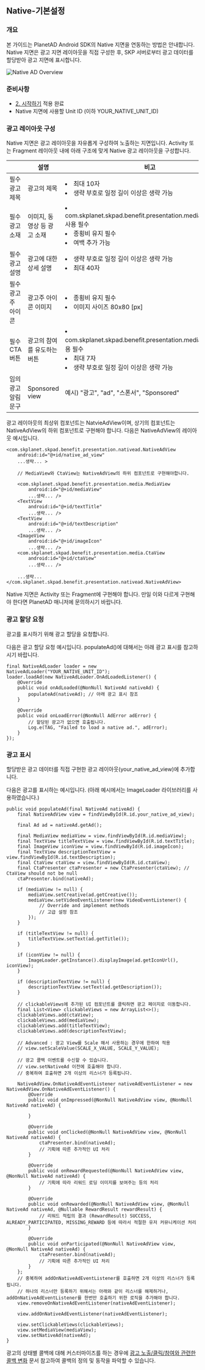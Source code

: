 ## Native-기본설정

### 개요
본 가이드는 PlanetAD Android SDK의 Native 지면을 연동하는 방법은 안내합니다. Native 지면은 광고 지면 레이아웃을 직접 구성한 후, SKP 서버로부터 광고 데이터를 할당받아 광고 지면에 표시합니다.

![Native AD Overview](./resources/benefit_native_ad_basic.png)

### 준비사항
- [2. 시작하기](./시작하기.md) 적용 완료
- Native 지면에 사용할 Unit ID (이하 YOUR_NATIVE_UNIT_ID)

### 광고 레이아웃 구성
Native 지면은 광고 레이아웃을 자유롭게 구성하여 노출하는 지면입니다. Activity 또는 Fragment 레이아웃 내에 아래 구조에 맞게 Native 광고 레이아웃을 구성합니다.



||설명|비고|
|-|-|-|
필수 광고 제목|광고의 제목|<li>최대 10자</li><li>생략 부호로 일정 길이 이상은 생략 가능</li>
필수 광고 소재|이미지, 동영상 등 광고 소재|<li>com.skplanet.skpad.benefit.presentation.media.MediaView 사용 필수</li><li>종횡비 유지 필수</li><li>여백 추가 가능</li>
필수 광고 설명|광고에 대한 상세 설명|<li>생략 부호로 일정 길이 이상은 생략 가능</li><li>최대 40자</li>
필수 광고주 아이콘|광고주 아이콘 이미지|<li>종횡비 유지 필수</li><li>이미지 사이즈 80x80 [px]</li>
필수 CTA 버튼|광고의 참여를 유도하는 버튼|<li>com.skplanet.skpad.benefit.presentation.media.CtaView 사용 필수</li><li>최대 7자</li><li>생략 부호로 일정 길이 이상은 생략 가능</li>
임의 광고 알림 문구|Sponsored view|예시) "광고", "ad", "스폰서", "Sponsored"


광고 레이아웃의 최상위 컴포넌트는 NatvieAdView이며, 상기의 컴포넌트는 NativeAdView의 하위 컴포넌트로 구현해야 합니다.
다음은 NativeAdView의 레이아웃 예시입니다.

```
<com.skplanet.skpad.benefit.presentation.nativead.NativeAdView
    android:id="@+id/native_ad_view"
    ...생략... >
     
    // MediaView와 CtaView는 NativeAdView의 하위 컴포넌트로 구현해야합니다.
   
    <com.skplanet.skpad.benefit.presentation.media.MediaView
        android:id="@+id/mediaView"
        ...생략... />
    <TextView
        android:id="@+id/textTitle"
        ...생략... />
    <TextView
        android:id="@+id/textDescription"
        ...생략... />
    <ImageView
        android:id="@+id/imageIcon"
        ...생략... />
    <com.skplanet.skpad.benefit.presentation.media.CtaView
        android:id="@+id/ctaView"
        ...생략... />
 
    ...생략...
</com.skplanet.skpad.benefit.presentation.nativead.NativeAdView>
```

Native 지면은 Activity 또는 Fragment에 구현해야 합니다. 만일 이와 다르게 구현해야 한다면 PlanetAD 매니저에 문의하시기 바랍니다.

### 광고 할당 요청

<p>광고를 표시하기 위해 광고 할당을 요청합니다.<p>

다음은 광고 할당 요청 예시입니다. populateAd()에 대해서는 아래 광고 표시를 참고하시기 바랍니다.

```
final NativeAdLoader loader = new NativeAdLoader("YOUR_NATIVE_UNIT_ID");
loader.loadAd(new NativeAdLoader.OnAdLoadedListener() {
    @Override
    public void onAdLoaded(@NonNull NativeAd nativeAd) {
        populateAd(nativeAd); // 아래 광고 표시 참조
    }
 
    @Override
    public void onLoadError(@NonNull AdError adError) {
        // 할당된 광고가 없으면 호출됩니다.
        Log.e(TAG, "Failed to load a native ad.", adError);
    }
});
```

### 광고 표시
할당받은 광고 데이터를 직접 구현한 광고 레이아웃(your_native_ad_view)에 추가합니다.

다음은 광고를 표시하는 예시입니다. (아래 예시에서는 ImageLoader 라이브러리를 사용하였습니다.)
```
public void populateAd(final NativeAd nativeAd) {
    final NativeAdView view = findViewById(R.id.your_native_ad_view);
 
    final Ad ad = nativeAd.getAd();
 
    final MediaView mediaView = view.findViewById(R.id.mediaView);
    final TextView titleTextView = view.findViewById(R.id.textTitle);
    final ImageView iconView = view.findViewById(R.id.imageIcon);
    final TextView descriptionTextView = view.findViewById(R.id.textDescription);
    final CtaView ctaView = view.findViewById(R.id.ctaView);
    final CtaPresenter ctaPresenter = new CtaPresenter(ctaView); // CtaView should not be null
    ctaPresenter.bind(nativeAd);
 
    if (mediaView != null) {
        mediaView.setCreative(ad.getCreative());
        mediaView.setVideoEventListener(new VideoEventListener() {
            // Override and implement methods
            // 고급 설정 참조
        });
    }
 
    if (titleTextView != null) {
        titleTextView.setText(ad.getTitle());
    }
 
    if (iconView != null) {
        ImageLoader.getInstance().displayImage(ad.getIconUrl(), iconView);
    }
 
    if (descriptionTextView != null) {
        descriptionTextView.setText(ad.getDescription());
    }
 
    // clickableViews에 추가된 UI 컴포넌트를 클릭하면 광고 페이지로 이동합니다.
    final List<View> clickableViews = new ArrayList<>();
    clickableViews.add(ctaView);
    clickableViews.add(mediaView);
    clickableViews.add(titleTextView);
    clickableViews.add(descriptionTextView);
 
    // Advanced : 광고 View를 Scale 해서 사용하는 경우에 한하여 적용
    // view.setScaleValue(SCALE_X_VALUE, SCALE_Y_VALUE);
 
    // 광고 콜백 이벤트를 수신할 수 있습니다.
    // view.setNativeAd 이전에 호출해야 합니다.
    // 중복하여 호출하면 2개 이상의 리스너가 등록됩니다.
     
    NativeAdView.OnNativeAdEventListener nativeAdEventListener = new NativeAdView.OnNativeAdEventListener() {
        @Override
        public void onImpressed(@NonNull NativeAdView view, @NonNull NativeAd nativeAd) {
   
        }
 
        @Override
        public void onClicked(@NonNull NativeAdView view, @NonNull NativeAd nativeAd) {
            ctaPresenter.bind(nativeAd);
            // 기획에 따른 추가적인 UI 처리
        }
 
        @Override
        public void onRewardRequested(@NonNull NativeAdView view, @NonNull NativeAd nativeAd) {
            // 기획에 따라 리워드 로딩 이미지를 보여주는 등의 처리
        }
 
        @Override
        public void onRewarded(@NonNull NativeAdView view, @NonNull NativeAd nativeAd, @Nullable RewardResult rewardResult) {
            // 리워드 적립의 결과 (RewardResult) SUCCESS, ALREADY_PARTICIPATED, MISSING_REWARD 등에 따라서 적절한 유저 커뮤니케이션 처리
        }
 
        @Override
        public void onParticipated(@NonNull NativeAdView view, @NonNull NativeAd nativeAd) {
            ctaPresenter.bind(nativeAd);
            // 기획에 따른 추가적인 UI 처리
        }
    };
    // 중복하여 addOnNativeAdEventListener를 호출하면 2개 이상의 리스너가 등록됩니다.
    // 하나의 리스너만 등록하기 위해서는 아래와 같이 리스너를 해제하거나, addOnNativeAdEventListener를 한번만 호출하기 위한 로직을 추가해야 합니다.
    view.removeOnNativeAdEventListener(nativeAdEventListener);
     
    view.addOnNativeAdEventListener(nativeAdEventListener);
     
    view.setClickableViews(clickableViews);
    view.setMediaView(mediaView);
    view.setNativeAd(nativeAd);
}
```
광고의 상태별 콜백에 대해 커스터마이즈를 하는 경우에 [광고 노출/클릭/참여와 관련한 콜백 변화](./13.광고노출과관련한콜백변화.md) 문서 참고하여 콜백의 정의 및 동작을 파악할 수 있습니다.


